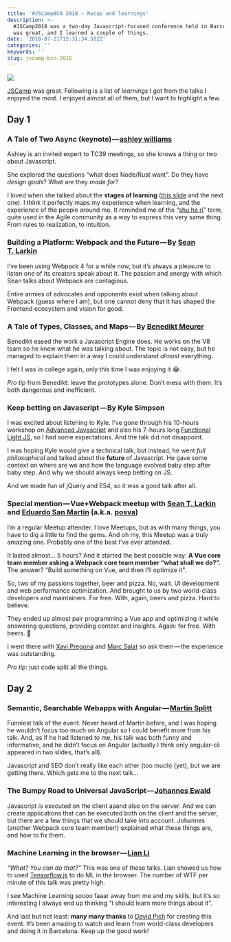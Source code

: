 ```yaml
---
title: '#JSCampBCN 2018 — Recap and learnings'
description: >-
  #JSCamp2018 was a two-day Javascript-focused conference held in Barcelona. It
  was great, and I learned a couple of things.
date: '2018-07-21T12:31:34.582Z'
categories: ''
keywords: ''
slug: jscamp-bcn-2018
---
```


![](https://cdn-images-1.medium.com/max/2560/1*MziYBRoWaKZbMbN8eM5_JA.png)

[JSCamp](http://jscamp.tech/) was great. Following is a list of _learnings_ I got from the talks I enjoyed the most. I enjoyed almost all of them, but I want to highlight a few.

## Day 1

### A Tale of Two Async (keynote) — [ashley williams](https://medium.com/u/1978eb600702)

Ashley is an invited expert to TC39 meetings, so she knows a thing or two about Javascript.

She explored the questions “what does Node/Rust want”. Do they have _design goals_? What are they _made for_?

I loved when she talked about the **stages of learning** ([this slide](https://ashleygwilliams.github.io/a-tale-of-two-asyncs/#97) and the next one). I think it perfectly maps my experience when learning, and the experience of the people around me. It reminded me of the “[shu ha ri](https://en.wikipedia.org/wiki/Shuhari)” term, quite used in the Agile community as a way to express this very same thing. From rules to realization, to intuition.

### Building a Platform: Webpack and the Future — By [Sean T. Larkin](https://medium.com/u/393110b0b9e4)

I’ve been using Webpack 4 for a while now, but it’s always a pleasure to listen one of its creators speak about it. The passion and energy with which Sean talks about Webpack are contagious.

Entire armies of advocates and opponents exist when talking about Webpack (guess where I am), but one cannot deny that it has shaped the Frontend ecosystem and vision for good.

### A Tale of Types, Classes, and Maps — By [Benedikt Meurer](https://medium.com/u/f030619c010a)

Benedikt eased the work a Javascript Engine does. He works on the V8 team so he knew what he was talking about. The topic is not easy, but he managed to explain them in a way I could understand _almost_ everything.

I felt I was in college again, only this time I was enjoying it 😂.

_Pro tip_ from Benedikt: leave the prototypes alone. Don’t mess with them. It’s both dangerous and inefficient.

### Keep betting on Javascript — By Kyle Simpson

I was excited about listening to Kyle. I’ve gone through his 10-hours workshop on [Advanced Javascript](https://frontendmasters.com/courses/javascript-foundations/) and also his 7-hours long [Functional Light JS](https://frontendmasters.com/courses/functional-javascript-v2/), so I had some expectations. And the talk did not disappoint.

I was hoping Kyle would give a technical talk, but instead, he went _full philosophical_ and talked about the **future** of Javascript. He gave some context on where are we and how the language evolved baby step after baby step. And why we should always keep betting on JS.

And we made fun of jQuery and ES4, so it was a good talk after all.

### Special mention — Vue+Webpack meetup with [Sean T. Larkin](https://medium.com/u/393110b0b9e4) and [Eduardo San Martin](https://medium.com/u/fce17dffad0e) (a.k.a. [posva](https://twitter.com/posva))

I’m a regular Meetup attender. I love Meetups, but as with many things, you have to dig a little to find the gems. And oh my, this Meetup was a truly amazing one. Probably one of the best I’ve ever attended.

It lasted almost… 5 hours? And it started the best possible way: **A Vue core team member asking a Webpack core team member “what shall we do?”.** The answer? “Build something on Vue, and then I’ll optimize it”.

So, two of my passions together, beer and pizza. No, wait. UI development and web performance optimization. And brought to us by two world-class developers and maintainers. For free. With, again, beers and pizza. Hard to believe.

They ended up almost pair programming a Vue app and optimizing it while answering questions, providing context and insights. Again: for free. With beers. 🤯

I went there with [Xavi Pregona](https://medium.com/u/be7da05bfda3) and [Marc Salat](https://medium.com/u/759d2e03dc34) so ask them — the experience was outstanding.

_Pro tip_: just code split all the things.

## Day 2

### Semantic, Searchable Webapps with Angular — [Martin Splitt](https://medium.com/u/e976f2786c2e)

Funniest talk of the event. Never heard of Martin before, and I was hoping he wouldn’t focus too much on Angular so I could benefit more from his talk. And, as if he had listened to me, his talk was both funny and informative, and he didn’t focus on Angular (actually I think only angular-cli appeared in two slides, that’s all).

Javascript and SEO don’t really like each other (too much) (yet), but we are getting there. Which gets me to the next talk…

### The Bumpy Road to Universal JavaScript — [Johannes Ewald](https://medium.com/u/55c7e6a8aa4f)

Javascript is executed on the client aaand also on the server. And we can create applications that can be executed both on the client and the server, but there are a few things that we should take into account. Johannes (another Webpack core team member!) explained what these things are, and how to fix them.

### Machine Learning in the browser — [Lian Li](https://medium.com/u/a7e520d4d0be)

_“What? You can do that?”_ This was one of these talks. Lian showed us how to used [Tensorflow.js](https://js.tensorflow.org/) to do ML in the browser. The number of WTF per minute of this talk was pretty high.

I see Machine Learning soooo faaar away from me and my skills, but it’s so interesting I always end up thinking “I should learn more things about it”.

And last but not least: **many many thanks** to [David Pich](https://medium.com/u/a6089725e0dc) for creating this event. It’s been amazing to watch and learn from world-class developers and doing it in Barcelona. Keep up the good work!
